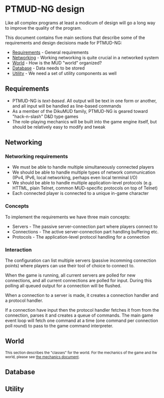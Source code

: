 # PTMUD-NG design

Like all complex programs at least a modicum of design will go a long way
to improve the quality of the program.

This document contains five main sections that describe some of the
requirements and design decisions made for PTMUD-NG:

* [Requirements](#Requirements) - General requirements
* [Networking](#Networking) - Working networking is quite crucial in a networked system
* [World](#World) - How is the MUD "world" organized?
* [Database](#Database) - Data needs to be stored
* [Utility](#Utility) - We need a set of utility components as well

## Requirements

* PTMUD-NG is *text-based*. All output will be text in one form or another,
  and all input will be handled as line-based commands
* As a member of the DikuMUD family, PTMUD-NG is geared toward "hack-n-slash"
  D&D type games
* The role-playing mechanics will be built into the game engine itself,
  but should be relatively easy to modify and tweak

## Networking

### Networking requirements

* We must be able to handle multiple simultaneously connected players
* We should be able to handle multiple types of network communication
  (IPv4, IPv6, local networking, perhaps even local terminal I/O)
* We should be able to handle multiple application-level protocols
  (e.g. HTTML, plain Telnet, common MUD-specific protocols on top of Telnet)
* Each connected player is connected to a unique in-game character

### Concepts

To implement the requirements we have three main concepts:
* Servers - The passive server-connection part where players connect to
* Connections - The active server-connection part handling buffering etc.
* Protocols - The application-level protocol handling for a connection

### Interaction

The configuration can list multiple servers (passive incomming connection
points) where players can use their tool of choice to connect to.

When the game is running, all current servers are polled for new connections,
and all current connections are polled for input. During this polling all
queued output for a connection will be flushed.

When a connection to a server is made, it creates a connection handler and a
protocol handler.

If a connection have input then the protocol handler fetches it from from the
connection, parses it and creates a queue of commands. The main game event loop
will fetch one command at a time (one command per connection poll round) to
pass to the game command interpreter.

## World

<sub>This section describes the "classes" for the world. For the mechanics of
the game and itw world, please see [the mechanics document](mechanics.md).</sub>



## Database

## Utility
